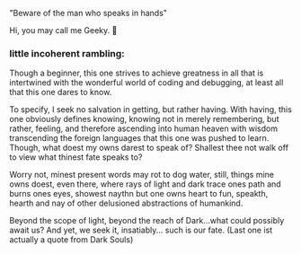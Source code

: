 "Beware of the man who speaks in hands"

Hi, you may call me Geeky. 👋

### little incoherent rambling:
Though a beginner, this one strives to achieve greatness in all that is intertwined with the wonderful world of coding and debugging, at least all that this one dares to know.

To specify, I seek no salvation in getting, but rather having. With having, this one obviously defines knowing, knowing not in merely remembering, but rather, feeling, and therefore ascending into human heaven with wisdom transcending the foreign languages that this one was pushed to learn.
Though, what doest my owns darest to speak of? Shallest thee not walk off to view what thinest fate speaks to? 

Worry not, minest present words may rot to dog water, still, things mine owns doest, even there, where rays of light and dark trace ones path and burns ones eyes, showest naythn but one owns heart to fun, speakth, hearth and nay of other delusioned abstractions of humankind.

Beyond the scope of light, beyond the reach of Dark...what could possibly await us? And yet, we seek it, insatiably... such is our fate. 
(Last one ist actually a quote from Dark Souls)
